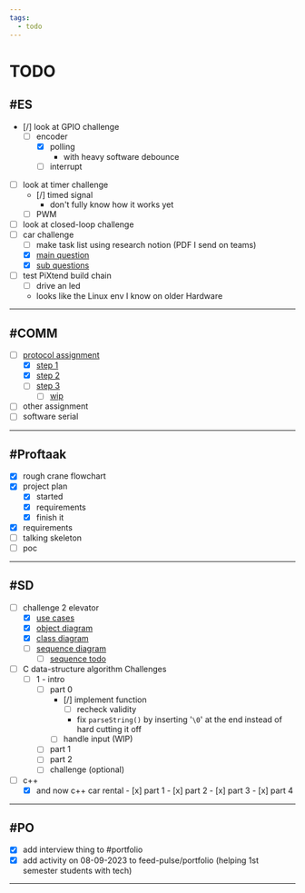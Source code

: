 ```yaml
---
tags:
  - todo
---
```


# TODO

## #ES

- [/] look at GPIO challenge
	- [ ] encoder
		- [x] polling
    		- with heavy software debounce
		- [ ] interrupt
- [ ] look at timer challenge
	- [/] timed signal
		- don't fully know how it works yet
	- [ ] PWM
- [ ] look at closed-loop challenge
- [ ] car challenge
	- [ ] make task list using research notion (PDF I send on teams)
	- [x] [main question](<ES/notes.md#main question>)
	- [x] [sub questions](<ES/notes.md#sub questions>)
- [ ] test PiXtend build chain
	- [ ] drive an led
	- looks like the Linux env I know on older Hardware

---

## #COMM

- [ ] [protocol assignment](<comm/notes comm-protocols for iot.md>)
	- [x] [step 1](<comm/notes comm-protocols for iot.md#step 1 (investigating protocols)>)
	- [x] [step 2](<comm/notes comm-protocols for iot.md#step 2 (imagining the usage of mqtt or CoAP)>)
	- [ ] [step 3](<comm/notes comm-protocols for iot.md#step 3>)
		- [ ] [wip](<comm/comm report.md>)
- [ ] other assignment
- [ ] software serial

---

## #Proftaak

- [x] rough crane flowchart
- [x] project plan
	- [x] started
	- [x] requirements
	- [x] finish it
- [x] requirements
- [ ] talking skeleton
- [ ] poc

---

## #SD

- [ ] challenge 2 elevator
	- [x] [use cases](<SD/challenge_2_elevator/use case.md>)
	- [x] [object diagram](<SD/challenge_2_elevator/info + object diagram.md>)
	- [x] [class diagram](<SD/challenge_2_elevator/class diagram.md>)
	- [ ] [sequence diagram](<SD/challenge_2_elevator/sequence diagram.md>)
    	- [ ] [sequence todo](<SD/challenge_2_elevator/sequence diagram.md#todo>)
- [ ] C data-structure algorithm Challenges
	- [ ] 1 - intro
		- [ ] part 0
			- [/] implement function
				- [ ] recheck validity
				- fix `parseString()` by inserting '`\0`' at the end instead of hard cutting it off
			- [ ] handle input (WIP)
		- [ ] part 1
		- [ ] part 2
		- [ ] challenge (optional)
- [ ] c++
	- [x] and now c++ car rental
			- [x] part 1
			- [x] part 2
			- [x] part 3
			- [x] part 4

---

## #PO

- [x] add interview thing to #portfolio
- [x] add activity on 08-09-2023 to feed-pulse/portfolio (helping 1st semester students with tech)
---
